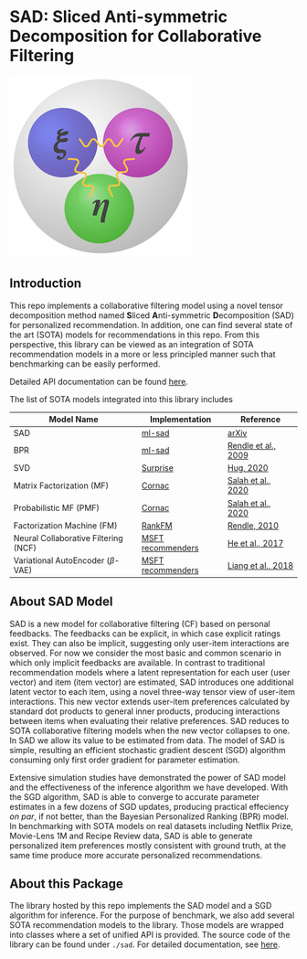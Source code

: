 # SAD: Sliced Anti-symmetric Decomposition for Collaborative Filtering

![icon](artifacts/logo_small.png)

## Introduction

This repo implements a collaborative filtering model using a novel tensor decomposition
method named **S**liced **A**nti-symmetric **D**ecomposition (SAD) for personalized
recommendation. In addition, one can find several state of the art (SOTA) models
for recommendations in this repo. From this perspective, this library can be viewed as
an integration of SOTA recommendation models in a more or less principled manner such
that benchmarking can be easily performed.

Detailed API documentation can be found [here](https://github.com/apple/ml-sad).

The list of SOTA models integrated into this library includes

| Model Name              | Implementation                                                                | Reference |
|-------------------------|-------------------------------------------------------------------------------|-----------|
|     SAD                 |[ml-sad](https://github.com/apple/ml-sad)                                      |  [arXiv](http://arxiv.org/abs/2201.11936)                                 |
|     BPR                 |[ml-sad](https://github.com/apple/ml-sad)                                      | [Rendle et al., 2009](https://dl.acm.org/doi/abs/10.5555/1795114.1795167) |
|     SVD                 |[Surprise](https://surprise.readthedocs.io/en/stable/matrix_factorization.html)| [Hug, 2020](https://joss.theoj.org/papers/10.21105/joss.02174)            |
|Matrix Factorization (MF)|[Cornac](https://cornac.readthedocs.io/en/latest/index.html)                   | [Salah et al., 2020](https://www.jmlr.org/papers/v21/19-805.html)         |
|Probabilistic MF (PMF)   |[Cornac](https://cornac.readthedocs.io/en/latest/index.html)                   | [Salah et al., 2020](https://www.jmlr.org/papers/v21/19-805.html)         |
|Factorization Machine (FM)|[RankFM](https://rankfm.readthedocs.io/en/latest/)                            | [Rendle, 2010](https://ieeexplore.ieee.org/abstract/document/5694074)     |
|Neural Collaborative Filtering (NCF)|[MSFT recommenders](https://github.com/microsoft/recommenders)      | [He et al., 2017](https://dl.acm.org/doi/abs/10.1145/3038912.3052569)     |
|Variational AutoEncoder ($\beta$-VAE)  |  [MSFT recommenders](https://github.com/microsoft/recommenders)     | [Liang et al., 2018](https://dl.acm.org/doi/abs/10.1145/3178876.3186150)  |


## About SAD Model

SAD is a new model for collaborative filtering (CF) based on personal feedbacks. The 
feedbacks can be explicit, in which case explicit ratings exist. They can also be
implicit, suggesting only user-item interactions are observed. For now we consider the 
most basic and common scenario in which only implicit feedbacks are available. In 
contrast to traditional recommendation models where a latent representation for each
user (user vector) and item (item vector) are estimated, SAD introduces one additional
latent vector to each item, using a novel three-way tensor view of user-item 
interactions. This new vector extends user-item preferences calculated by standard dot
products to general inner products, producing interactions between items when evaluating
their relative preferences. SAD reduces to SOTA collaborative filtering models when the
new vector collapses to one. In SAD we allow its value to be estimated from data. The
model of SAD is simple, resulting an efficient stochastic gradient descent (SGD) 
algorithm consuming only first order gradient for parameter estimation. 

Extensive simulation studies have demonstrated the power of SAD model and the
effectiveness of the inference algorithm we have developed. With the SGD algorithm, SAD
is able to converge to accurate parameter estimates in a few dozens of SGD updates,
producing practical effeciency *on par*, if not better, than the Bayesian Personalized
Ranking (BPR) model. In benchmarking with SOTA models on real datasets including Netflix
Prize, Movie-Lens 1M and Recipe Review data, SAD is able to generate personalized item 
preferences mostly consistent with ground truth, at the same time produce more accurate
personalized recommendations.


## About this Package

The library hosted by this repo implements the SAD model and a SGD algorithm for
inference. For the purpose of benchmark, we also add several SOTA recommendation models
to the library. Those models are wrapped into classes where a set of unified API is
provided. The source code of the library can be found under `./sad`. For detailed
documentation, see [here](https://github.com/apple/ml-sad).
